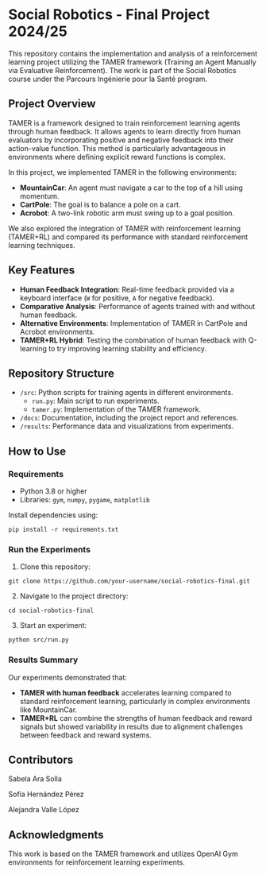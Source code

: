 # Social Robotics - Final Project 2024/25
This repository contains the implementation and analysis of a reinforcement learning project utilizing the TAMER framework (Training an Agent Manually via Evaluative Reinforcement). The work is part of the Social Robotics course under the Parcours Ingénierie pour la Santé program.

## Project Overview
TAMER is a framework designed to train reinforcement learning agents through human feedback. It allows agents to learn directly from human evaluators by incorporating positive and negative feedback into their action-value function. This method is particularly advantageous in environments where defining explicit reward functions is complex.

In this project, we implemented TAMER in the following environments:

*  **MountainCar**: An agent must navigate a car to the top of a hill using momentum.
*  **CartPole**: The goal is to balance a pole on a cart.
*  **Acrobot**: A two-link robotic arm must swing up to a goal position.
  
We also explored the integration of TAMER with reinforcement learning (TAMER+RL) and compared its performance with standard reinforcement learning techniques.

## Key Features
*  **Human Feedback Integration**: Real-time feedback provided via a keyboard interface (`W` for positive, `A` for negative feedback).
*  **Comparative Analysis**: Performance of agents trained with and without human feedback.
*  **Alternative Environments**: Implementation of TAMER in CartPole and Acrobot environments.
*  **TAMER+RL Hybrid**: Testing the combination of human feedback with Q-learning to try improving learning stability and efficiency.

## Repository Structure
* `/src`: Python scripts for training agents in different environments.
  *  `run.py`: Main script to run experiments.
  *  `tamer.py`: Implementation of the TAMER framework.
* `/docs`: Documentation, including the project report and references.
* `/results`: Performance data and visualizations from experiments.

## How to Use
### Requirements
*  Python 3.8 or higher
*  Libraries: `gym`, `numpy`, `pygame`, `matplotlib`

Install dependencies using:

````pip install -r requirements.txt````

### Run the Experiments
1. Clone this repository:

```git clone https://github.com/your-username/social-robotics-final.git```

2. Navigate to the project directory:

```cd social-robotics-final```

3. Start an experiment:

```python src/run.py```

### Results Summary
Our experiments demonstrated that:

*  **TAMER with human feedback** accelerates learning compared to standard reinforcement learning, particularly in complex environments like MountainCar.
*  **TAMER+RL** can combine the strengths of human feedback and reward signals but showed variability in results due to alignment challenges between feedback and reward systems.
  
## Contributors
Sabela Ara Solla

Sofía Hernández Pérez

Alejandra Valle López

## Acknowledgments
This work is based on the TAMER framework and utilizes OpenAI Gym environments for reinforcement learning experiments.


